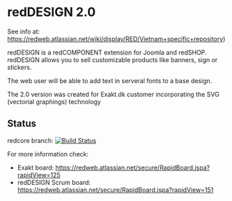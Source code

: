 # redDESIGN 2.0

See info at: https://redweb.atlassian.net/wiki/display/RED/Vietnam+specific+repository)

redDESIGN is a redCOMPONENT extension for Joomla and redSHOP. redDESIGN allows you to sell customizable products like banners, sign or stickers. 

The web user will be able to add text in serveral fonts to a base design.

The 2.0 version was created for Exakt.dk customer incorporating the SVG (vectorial graphings) technology

## Status

redcore branch: [![Build Status](https://magnum.travis-ci.com/redCOMPONENT-COM/redDESIGN.png?branch=redcore&token=vxVVpxnq2ZPuMp3yebRz)](https://magnum.travis-ci.com/redCOMPONENT-COM/redDESIGN/)


For more information check:

- Exakt board: https://redweb.atlassian.net/secure/RapidBoard.jspa?rapidView=125
- redDESIGN Scrum board: https://redweb.atlassian.net/secure/RapidBoard.jspa?rapidView=151
